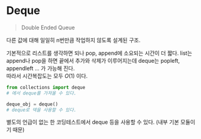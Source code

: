 # Deque

> Double Ended Queue

다른 값에 대해 일일히 n번만큼 작업하지 않도록 설계된 구조.

기본적으로 리스트를 생각하면 되나 pop, append에 소요되는 시간이 더 짧다.
list는 append나 pop을 하면 끝에서 추가와 삭제가 이루어지는데 deque는 popleft, appendleft ... 가 가능해 진다.  
따라서 시간복잡도는 모두 $O(1)$ 이다. 

```python
from collections import deque
# 에서 deque를 가져올 수 있다.

deque_obj = deque()
# deque로 덱을 사용할 수 있다.
```

별도의 언급이 없는 한 코딩테스트에서 deque 등을 사용할 수 있다. 
(내부 기본 모듈이기 때문)